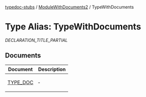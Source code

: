 [typedoc-stubs](README.md) / [ModuleWithDocuments2](ModuleWithDocuments2.md) / TypeWithDocuments

# Type Alias: TypeWithDocuments

_DECLARATION_TITLE_PARTIAL_

## Documents

<table>
<thead>
<tr>
<th>Document</th>
<th>Description</th>
</tr>
</thead>
<tbody>
<tr>
<td>

[TYPE\_DOC](ModuleWithDocuments2.TypeWithDocuments.Document.TYPE_DOC.md)

</td>
<td>

&hyphen;

</td>
</tr>
</tbody>
</table>
